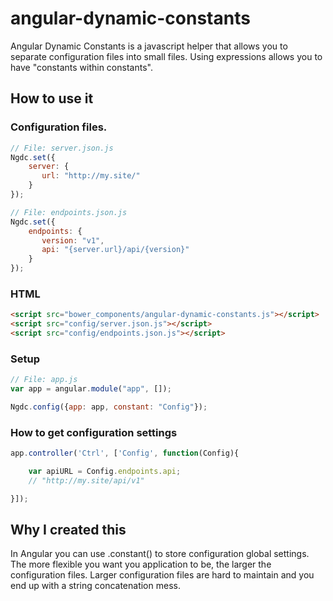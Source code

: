 angular-dynamic-constants
=========================

Angular Dynamic Constants is a javascript helper that allows you to separate configuration files into small files. Using expressions allows you to have "constants within constants".

## How to use it

### Configuration files.
```js
// File: server.json.js
Ngdc.set({
    server: {
       url: "http://my.site/"
    }
});

// File: endpoints.json.js
Ngdc.set({
    endpoints: {
       version: "v1",
       api: "{server.url}/api/{version}"
    }
});
```

### HTML

```html
<script src="bower_components/angular-dynamic-constants.js"></script>
<script src="config/server.json.js"></script>
<script src="config/endpoints.json.js"></script>
```

### Setup
```javascript
// File: app.js
var app = angular.module("app", []);

Ngdc.config({app: app, constant: "Config"});

```

### How to get configuration settings

```js
app.controller('Ctrl', ['Config', function(Config){

    var apiURL = Config.endpoints.api;
    // "http://my.site/api/v1"

}]);
```

## Why I created this
In Angular you can use .constant() to store configuration global settings. The more flexible you want you application to be, the larger the configuration files.
Larger configuration files are hard to maintain and you end up with a string concatenation mess.




